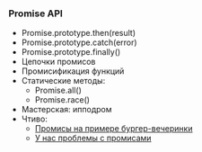 ### Promise API

- Promise.prototype.then(result)
- Promise.prototype.catch(error)
- Promise.prototype.finally()
- Цепочки промисов
- Промисификация функций
- Статические методы:
  - Promise.all()
  - Promise.race()
- Мастерская: ипподром
- Чтиво:
  - [Промисы на примере бургер-вечеринки](https://habr.com/ru/company/nix/blog/323066/)
  - [У нас проблемы с промисами](https://habr.com/ru/company/mailru/blog/269465/)
